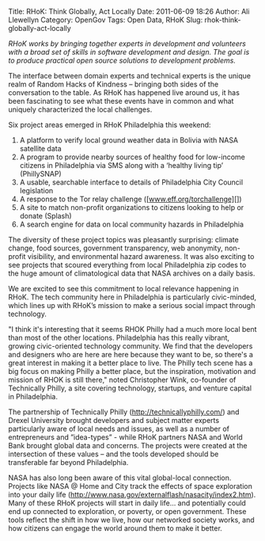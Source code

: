 Title: RHoK: Think Globally, Act Locally
Date: 2011-06-09 18:26
Author: Ali Llewellyn
Category: OpenGov
Tags: Open Data, RHoK
Slug: rhok-think-globally-act-locally

*RHoK works by bringing together experts in development and volunteers
with a broad set of skills in software development and design. The goal
is to produce practical open source solutions to development problems.*

The interface between domain experts and technical experts is the unique
realm of Random Hacks of Kindness – bringing both sides of the
conversation to the table. As RHoK has happened live around us, it has
been fascinating to see what these events have in common and what
uniquely characterized the local challenges.

Six project areas emerged in RHoK Philadelphia this weekend:  
1. A platform to verify local ground weather data in Bolivia with NASA
satellite data  
2. A program to provide nearby sources of healthy food for low-income
citizens in Philadelphia via SMS along with a ‘healthy living tip’
(PhillySNAP)  
3. A usable, searchable interface to details of Philadelphia City
Council legislation  
4. A response to the Tor relay challenge
([www.eff.org/torchallenge][])  
5. A site to match non-profit organizations to citizens looking to help
or donate (Splash)  
6. A search engine for data on local community hazards in Philadelphia

The diversity of these project topics was pleasantly surprising: climate
change, food sources, government transparency, web anonymity, non-profit
visibility, and environmental hazard awareness. It was also exciting to
see projects that scoured everything from local Philadelphia zip codes
to the huge amount of climatological data that NASA archives on a daily
basis.

We are excited to see this commitment to local relevance happening in
RHoK. The tech community here in Philadelphia is particularly
civic-minded, which lines up with RHoK’s mission to make a serious
social impact through technology.

"I think it's interesting that it seems RHOK Philly had a much more
local bent than most of the other locations. Philadelphia has this
really vibrant, growing civic-oriented technology community. We find
that the developers and designers who are here are here because they
want to be, so there's a great interest in making it a better place to
live. The Philly tech scene has a big focus on making Philly a better
place, but the inspiration, motivation and mission of RHOK is still
there," noted Christopher Wink, co-founder of Technically Philly, a site
covering technology, startups, and venture capital in Philadelphia.

The partnership of Technically Philly (<http://technicallyphilly.com/>)
and Drexel University brought developers and subject matter experts
particularly aware of local needs and issues, as well as a number of
entrepreneurs and ”idea-types” - while RHoK partners NASA and World Bank
brought global data and concerns. The projects were created at the
intersection of these values – and the tools developed should be
transferable far beyond Philadelphia.

NASA has also long been aware of this vital global-local connection.
Projects like NASA @ Home and City track the effects of space
exploration into your daily life
(<http://www.nasa.gov/externalflash/nasacity/index2.htm>). Many of these
RHoK projects will start in daily life… and potentially could end up
connected to exploration, or poverty, or open government. These tools
reflect the shift in how we live, how our networked society works, and
how citizens can engage the world around them to make it better.

  [www.eff.org/torchallenge]: http://www.eff.org/torchallenge
